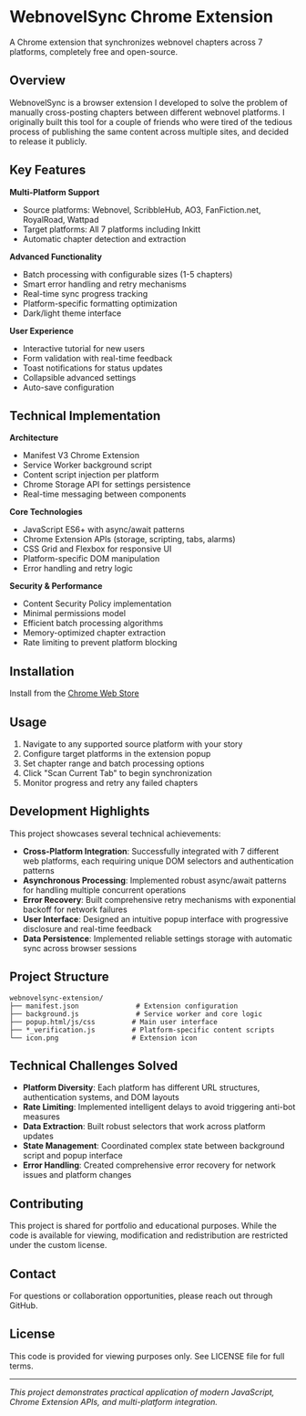 # WebnovelSync Chrome Extension

A Chrome extension that synchronizes webnovel chapters across 7 platforms, completely free and open-source.

## Overview

WebnovelSync is a browser extension I developed to solve the problem of manually cross-posting chapters between different webnovel platforms. I originally built this tool for a couple of friends who were tired of the tedious process of publishing the same content across multiple sites, and decided to release it publicly.

## Key Features

**Multi-Platform Support**
- Source platforms: Webnovel, ScribbleHub, AO3, FanFiction.net, RoyalRoad, Wattpad
- Target platforms: All 7 platforms including Inkitt
- Automatic chapter detection and extraction

**Advanced Functionality** 
- Batch processing with configurable sizes (1-5 chapters)
- Smart error handling and retry mechanisms
- Real-time sync progress tracking
- Platform-specific formatting optimization
- Dark/light theme interface

**User Experience**
- Interactive tutorial for new users
- Form validation with real-time feedback
- Toast notifications for status updates
- Collapsible advanced settings
- Auto-save configuration

## Technical Implementation

**Architecture**
- Manifest V3 Chrome Extension
- Service Worker background script
- Content script injection per platform
- Chrome Storage API for settings persistence
- Real-time messaging between components

**Core Technologies**
- JavaScript ES6+ with async/await patterns
- Chrome Extension APIs (storage, scripting, tabs, alarms)
- CSS Grid and Flexbox for responsive UI
- Platform-specific DOM manipulation
- Error handling and retry logic

**Security & Performance**
- Content Security Policy implementation
- Minimal permissions model
- Efficient batch processing algorithms
- Memory-optimized chapter extraction
- Rate limiting to prevent platform blocking

## Installation

Install from the [Chrome Web Store](https://chromewebstore.google.com/detail/webnovelsync/gnemgbbfllodlnbioibbgkfkbpblphne?authuser=0&hl=en)

## Usage

1. Navigate to any supported source platform with your story
2. Configure target platforms in the extension popup
3. Set chapter range and batch processing options
4. Click "Scan Current Tab" to begin synchronization
5. Monitor progress and retry any failed chapters

## Development Highlights

This project showcases several technical achievements:

- **Cross-Platform Integration**: Successfully integrated with 7 different web platforms, each requiring unique DOM selectors and authentication patterns
- **Asynchronous Processing**: Implemented robust async/await patterns for handling multiple concurrent operations
- **Error Recovery**: Built comprehensive retry mechanisms with exponential backoff for network failures
- **User Interface**: Designed an intuitive popup interface with progressive disclosure and real-time feedback
- **Data Persistence**: Implemented reliable settings storage with automatic sync across browser sessions

## Project Structure

```
webnovelsync-extension/
├── manifest.json              # Extension configuration
├── background.js              # Service worker and core logic
├── popup.html/js/css         # Main user interface
├── *_verification.js         # Platform-specific content scripts
└── icon.png                  # Extension icon
```

## Technical Challenges Solved

- **Platform Diversity**: Each platform has different URL structures, authentication systems, and DOM layouts
- **Rate Limiting**: Implemented intelligent delays to avoid triggering anti-bot measures
- **Data Extraction**: Built robust selectors that work across platform updates
- **State Management**: Coordinated complex state between background script and popup interface
- **Error Handling**: Created comprehensive error recovery for network issues and platform changes

## Contributing

This project is shared for portfolio and educational purposes. While the code is available for viewing, modification and redistribution are restricted under the custom license.

## Contact

For questions or collaboration opportunities, please reach out through GitHub.

## License

This code is provided for viewing purposes only. See LICENSE file for full terms.

---

*This project demonstrates practical application of modern JavaScript, Chrome Extension APIs, and multi-platform integration.*